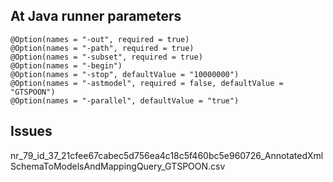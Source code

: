 
## At Java runner parameters

```
@Option(names = "-out", required = true)
@Option(names = "-path", required = true)
@Option(names = "-subset", required = true)
@Option(names = "-begin")
@Option(names = "-stop", defaultValue = "10000000")
@Option(names = "-astmodel", required = false, defaultValue = "GTSPOON")
@Option(names = "-parallel", defaultValue = "true")
```


## Issues

nr_79_id_37_21cfee67cabec5d756ea4c18c5f460bc5e960726_AnnotatedXmlSchemaToModelsAndMappingQuery_GTSPOON.csv
